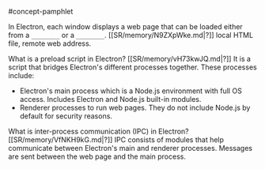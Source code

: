 #concept-pamphlet 

In Electron, each window displays a web page that can be loaded either from a  `________` or a  `________`.
[[SR/memory/N9ZXpWke.md|?]]
local HTML file, remote web address.


What is a preload script in Electron?
[[SR/memory/vH73kwJQ.md|?]]
It is a script that bridges Electron's different processes together. These processes include:
- Electron's main process which is a Node.js environment with full OS access. Includes Electron and Node.js built-in modules.
- Renderer processes to run web pages. They do not include Node.js by default for security reasons.


What is inter-process communication (IPC) in Electron?
[[SR/memory/VfNKH9kG.md|?]]
IPC consists of modules that help communicate between Electron's main and renderer processes. Messages are sent between the web page and the main process. 

